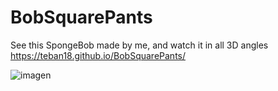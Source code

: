 # BobSquarePants

See this SpongeBob made by me, and watch it in all 3D angles
https://teban18.github.io/BobSquarePants/

![imagen](https://user-images.githubusercontent.com/44687875/211894081-7ba5da79-189e-4ec3-9390-6b665a9b11bf.png)

